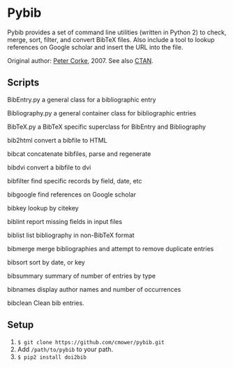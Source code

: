 # Pybib

Pybib provides a set of command line utilities (written in Python 2) to check,
merge, sort, filter, and convert BibTeX files. Also include a tool to lookup
references on Google scholar and insert the URL into the file.

Original author: [Peter Corke](http://petercorke.com/wordpress/), 2007. See also
[CTAN](https://ctan.org/pkg/pybib?lang=en).

## Scripts

BibEntry.py	a general class for a bibliographic entry

Bibliography.py	a general container class for bibliographic entries

BibTeX.py	a BibTeX specific superclass for BibEntry and Bibliography

bib2html	convert a bibfile to HTML

bibcat		concatenate bibfiles, parse and regenerate

bibdvi		convert a bibfile to dvi

bibfilter	find specific records by field, date, etc

bibgoogle	find references on Google scholar

bibkey		lookup by citekey

biblint		report missing fields in input files

biblist		list bibliography in non-BibTeX format

bibmerge	merge bibliographies and attempt to remove duplicate entries

bibsort		sort by date, or key

bibsummary	summary of number of entries by type

bibnames	display author names and number of occurrences

bibclean    Clean bib entries.

## Setup

1. `$ git clone https://github.com/cmower/pybib.git`
1. Add `/path/to/pybib` to your path.
1. `$ pip2 install doi2bib`

